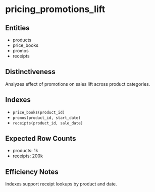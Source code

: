# pricing_promotions_lift

## Entities
- products
- price_books
- promos
- receipts

## Distinctiveness
Analyzes effect of promotions on sales lift across product categories.

## Indexes
- `price_books(product_id)`
- `promos(product_id, start_date)`
- `receipts(product_id, sale_date)`

## Expected Row Counts
- products: 1k
- receipts: 200k

## Efficiency Notes
Indexes support receipt lookups by product and date.
